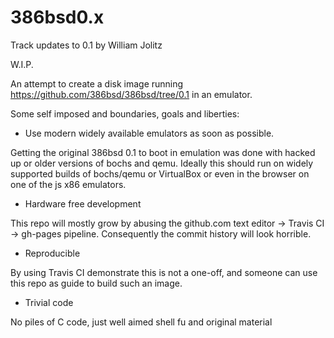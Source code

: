 # 386bsd0.x
Track updates to 0.1 by William Jolitz

W.I.P.

An attempt to create a disk image running https://github.com/386bsd/386bsd/tree/0.1 in an emulator.

Some self imposed and boundaries, goals and liberties:

- Use modern widely available emulators as soon as possible.

Getting the original 386bsd 0.1 to boot in emulation was done with hacked up or older versions of bochs and qemu. Ideally this should run on widely supported builds of bochs/qemu or VirtualBox or even in the browser on one of the js x86 emulators.

- Hardware free development

This repo will mostly grow by abusing the github.com text editor -> Travis CI -> gh-pages pipeline. Consequently the commit history will look horrible.

- Reproducible

By using Travis CI demonstrate this is not a one-off, and someone can use this repo as guide to build such an image.

- Trivial code

No piles of C code, just well aimed shell fu and original material
